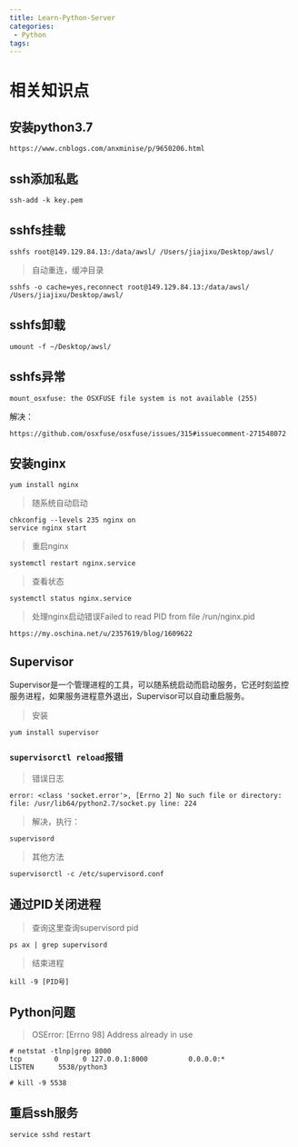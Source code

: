 ```yaml
---
title: Learn-Python-Server
categories:
 - Python
tags:
---
```


# 相关知识点

## 安装python3.7

``` url
https://www.cnblogs.com/anxminise/p/9650206.html
```

## ssh添加私匙

``` shell
ssh-add -k key.pem  
```

## sshfs挂载

``` shell
sshfs root@149.129.84.13:/data/awsl/ /Users/jiajixu/Desktop/awsl/
```

> 自动重连，缓冲目录

``` shell
sshfs -o cache=yes,reconnect root@149.129.84.13:/data/awsl/ /Users/jiajixu/Desktop/awsl/
```

## sshfs卸载

``` shell
umount -f ~/Desktop/awsl/
```

## sshfs异常

``` shell
mount_osxfuse: the OSXFUSE file system is not available (255)
```

解决：

``` url
https://github.com/osxfuse/osxfuse/issues/315#issuecomment-271548072
```

## 安装nginx

``` shell
yum install nginx
```

> 随系统自动启动

``` shell
chkconfig --levels 235 nginx on
service nginx start
```

> 重启nginx

``` shell
systemctl restart nginx.service
```

> 查看状态

``` shell
systemctl status nginx.service
```

> 处理nginx启动错误Failed to read PID from file /run/nginx.pid

``` shell
https://my.oschina.net/u/2357619/blog/1609622
```

## Supervisor

Supervisor是一个管理进程的工具，可以随系统启动而启动服务，它还时刻监控服务进程，如果服务进程意外退出，Supervisor可以自动重启服务。

> 安装

``` shell
yum install supervisor
```

### `supervisorctl reload`报错

> 错误日志

``` shell
error: <class 'socket.error'>, [Errno 2] No such file or directory: file: /usr/lib64/python2.7/socket.py line: 224
```

> 解决，执行：

``` shell
supervisord
```

> 其他方法

``` shell
supervisorctl -c /etc/supervisord.conf
```

## 通过PID关闭进程

> 查询这里查询supervisord pid

``` shell
ps ax | grep supervisord
```

> 结束进程

``` shell
kill -9 [PID号]
```

## Python问题

> OSError: [Errno 98] Address already in use

``` shell
# netstat -tlnp|grep 8000
tcp        0      0 127.0.0.1:8000          0.0.0.0:*               LISTEN      5538/python3

# kill -9 5538
```

## 重启ssh服务

``` shell
service sshd restart
```
